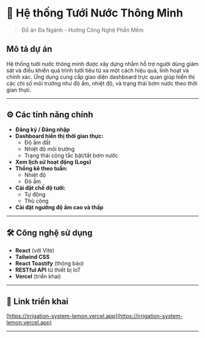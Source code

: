 # 🌱 Hệ thống Tưới Nước Thông Minh

> Đồ án Đa Ngành - Hướng Công Nghệ Phần Mềm

## Mô tả dự án

Hệ thống tưới nước thông minh được xây dựng nhằm hỗ trợ người dùng giám sát và điều khiển quá trình tưới tiêu từ xa một cách hiệu quả, linh hoạt và chính xác. Ứng dụng cung cấp giao diện dashboard trực quan giúp hiển thị các chỉ số môi trường như độ ẩm, nhiệt độ, và trạng thái bơm nước theo thời gian thực.

---

## ⚙️ Các tính năng chính

- **Đăng ký / Đăng nhập**
- **Dashboard hiển thị thời gian thực:**
  - Độ ẩm đất
  - Nhiệt độ môi trường
  - Trạng thái công tắc bật/tắt bơm nước
- **Xem lịch sử hoạt động (Logs)**
- **Thống kê theo tuần:**
  - Nhiệt độ
  - Độ ẩm
- **Cài đặt chế độ tưới:**
  - Tự động
  - Thủ công
- **Cài đặt ngưỡng độ ẩm cao và thấp**

---

## 🛠️ Công nghệ sử dụng

- **React** (với Vite)
- **Tailwind CSS**
- **React Toastify** (thông báo)
- **RESTful API** từ thiết bị IoT
- **Vercel** (triển khai)

---

## 🚀 Link triển khai

[https://irrigation-system-lemon.vercel.app](https://irrigation-system-lemon.vercel.app)

---
